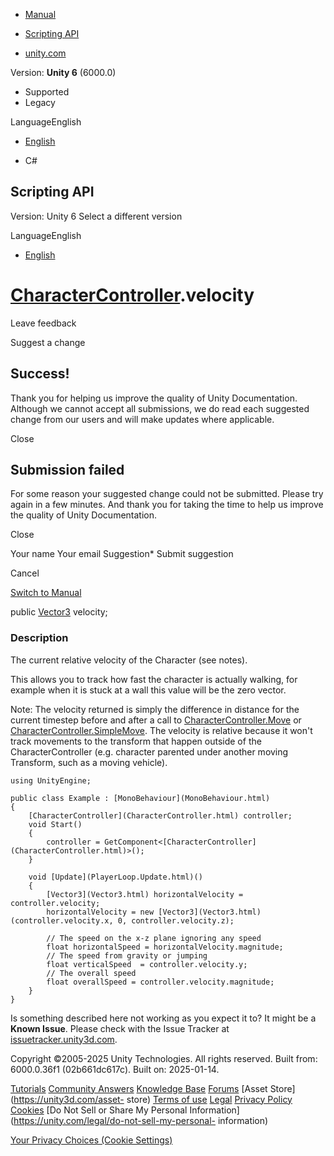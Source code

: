 [ ]()

  * [Manual](../Manual/index.html)
  * [Scripting API](../ScriptReference/index.html)

  * [unity.com](https://unity.com/)

Version: **Unity 6** (6000.0)

  * Supported
  * Legacy

LanguageEnglish

  * [English]()

  * C#

[ ](https://docs.unity3d.com)

## Scripting API

Version: Unity 6 Select a different version

LanguageEnglish

  * [English]()

#  [CharacterController](CharacterController.html).velocity

Leave feedback

Suggest a change

## Success!

Thank you for helping us improve the quality of Unity Documentation. Although
we cannot accept all submissions, we do read each suggested change from our
users and will make updates where applicable.

Close

## Submission failed

For some reason your suggested change could not be submitted. Please <a>try
again</a> in a few minutes. And thank you for taking the time to help us
improve the quality of Unity Documentation.

Close

Your name Your email Suggestion* Submit suggestion

Cancel

[Switch to Manual](../Manual/class-CharacterController.html "Go to
CharacterController Component in the Manual")

public [Vector3](Vector3.html) velocity;

### Description

The current relative velocity of the Character (see notes).

This allows you to track how fast the character is actually walking, for
example when it is stuck at a wall this value will be the zero vector.  
  
Note: The velocity returned is simply the difference in distance for the
current timestep before and after a call to
[CharacterController.Move](CharacterController.Move.html) or
[CharacterController.SimpleMove](CharacterController.SimpleMove.html). The
velocity is relative because it won't track movements to the transform that
happen outside of the CharacterController (e.g. character parented under
another moving Transform, such as a moving vehicle).

    
    
    using UnityEngine;  
      
    public class Example : [MonoBehaviour](MonoBehaviour.html)
    {
        [CharacterController](CharacterController.html) controller;
        void Start()
        {
            controller = GetComponent<[CharacterController](CharacterController.html)>();
        }  
      
        void [Update](PlayerLoop.Update.html)()
        {
            [Vector3](Vector3.html) horizontalVelocity = controller.velocity;
            horizontalVelocity = new [Vector3](Vector3.html)(controller.velocity.x, 0, controller.velocity.z);  
      
            // The speed on the x-z plane ignoring any speed
            float horizontalSpeed = horizontalVelocity.magnitude;
            // The speed from gravity or jumping
            float verticalSpeed  = controller.velocity.y;
            // The overall speed
            float overallSpeed = controller.velocity.magnitude;
        }
    }
    

Is something described here not working as you expect it to? It might be a
**Known Issue**. Please check with the Issue Tracker at
[issuetracker.unity3d.com](https://issuetracker.unity3d.com).

Copyright ©2005-2025 Unity Technologies. All rights reserved. Built from:
6000.0.36f1 (02b661dc617c). Built on: 2025-01-14.

[Tutorials](https://unity3d.com/learn) [Community
Answers](https://answers.unity3d.com) [Knowledge
Base](https://support.unity3d.com/hc/en-us)
[Forums](https://forum.unity3d.com) [Asset Store](https://unity3d.com/asset-
store) [Terms of use](https://docs.unity3d.com/Manual/TermsOfUse.html)
[Legal](https://unity.com/legal) [Privacy
Policy](https://unity.com/legal/privacy-policy)
[Cookies](https://unity.com/legal/cookie-policy) [Do Not Sell or Share My
Personal Information](https://unity.com/legal/do-not-sell-my-personal-
information)

[Your Privacy Choices (Cookie Settings)](javascript:void\(0\);)


